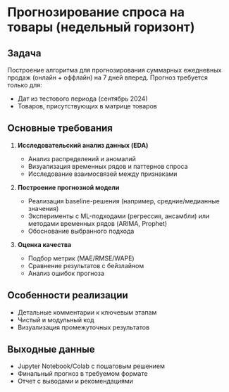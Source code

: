 # Прогнозирование спроса на товары (недельный горизонт)

## Задача
Построение алгоритма для прогнозирования суммарных ежедневных продаж (онлайн + оффлайн) на 7 дней вперед. Прогноз требуется только для:
- Дат из тестового периода (сентябрь 2024)
- Товаров, присутствующих в матрице товаров

## Основные требования
1. **Исследовательский анализ данных (EDA)**
   - Анализ распределений и аномалий
   - Визуализация временных рядов и паттернов спроса
   - Исследование взаимосвязей между признаками

2. **Построение прогнозной модели**
   - Реализация baseline-решения (например, средние/медианные значения)
   - Эксперименты с ML-подходами (регрессия, ансамбли) или методами временных рядов (ARIMA, Prophet)
   - Обоснование выбранного подхода

3. **Оценка качества**
   - Подбор метрик (MAE/RMSE/WAPE)
   - Сравнение результатов с бейзлайном
   - Анализ ошибок прогноза

## Особенности реализации
- Детальные комментарии к ключевым этапам
- Чистый и модульный код
- Визуализация промежуточных результатов

## Выходные данные
- Jupyter Notebook/Colab с пошаговым решением
- Финальный прогноз в требуемом формате
- Отчет с выводами и рекомендациями
